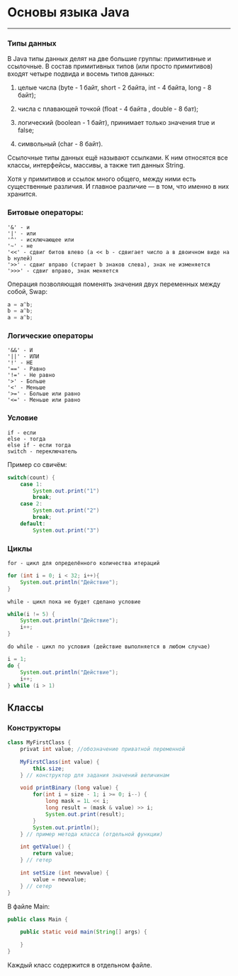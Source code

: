 # Основы языка Java
-------------------

### Типы данных
В Java типы данных делят на две большие группы: примитивные и ссылочные. В состав примитивных типов (или просто примитивов) входят четыре подвида и восемь типов данных:

1) целые числа (byte - 1 байт, short - 2 байта, int - 4 байта, long - 8 байт);

2) числа с плавающей точкой (float - 4 байта , double - 8 бат);

3) логический (boolean - 1 байт), принимает только значения true и false;

4) символьный (char - 8 байт).

Ссылочные типы данных ещё называют ссылками. К ним относятся все классы, интерфейсы, массивы, а также тип данных String.

Хотя у примитивов и ссылок много общего, между ними есть существенные различия. И главное различие — в том, что именно в них хранится.

### Битовые операторы:
	'&' - и
	'|' - или
	'^' - исключающее или
	'~' - не
	'<<' - сдвиг битов влево (a << b - сдвигает число a в двоичном виде на b нулей)
	'>>' - сдвиг вправо (стирает b знаков слева), знак не изменяется
	'>>>' - сдвиг вправо, знак меняется

Операция позволяющая поменять значения двух переменных между собой, Swap:
```java
a = a^b;
b = a^b;
a = a^b;
```

### Логические операторы
	'&&' - И
	'||' - ИЛИ
	'!' - НЕ
	'==' - Равно
	'!=' - Не равно
	'>' - Больше
	'<' - Меньше
	'>=' - Больше или равно
	'<=' - Меньше или равно

### Условие
	if - если
	else - тогда
	else if - если тогда
	switch - переключатель
Пример со свичём:
```java
switch(count) {
	case 1:
		System.out.print("1")
		break;
	case 2:
		System.out.print("2")
		break;
	default:
		System.out.print("3")
```

### Циклы
	for - цикл для определённого количества итераций
``` java
for (int i = 0; i < 32; i++){
	System.out.println("Действие");
}
```

	while - цикл пока не будет сделано условие
```java
while(i != 5) {
	System.out.println("Действие");
	i++;
}
```

	do while - цикл по условия (действие выполняется в любом случае)
```java
i = 1;
do {
	System.out.println("Действие");
	i++;	
} while (i > 1) 
```

## Классы
### Конструкторы
```java
class MyFirstClass {
	privat int value; //обозначение приватной переменной

	MyFirstClass(int value) {
		this.size;
	} // конструктор для задания значений величинам

	void printBinary (long value) {
		for(int i = size - 1; i >= 0; i--) {
			long mask = 1L << i;
			long result = (mask & value) >> i;
			System.out.print(result);
		}
		System.out.println();
	} // пример метода класса (отдельной функции)

	int getValue() {
		return value;
	} // гетер

	int setSize (int newvalue) {
		value = newvalue;
	} // сетер
}
```
В файле Main:
```java
public class Main {

	public static void main(String[] args) {

	}
}
```

Каждый класс содержится в отдельном файле.